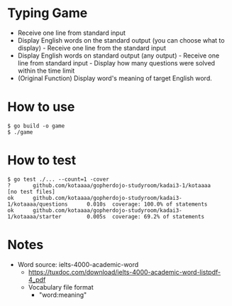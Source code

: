 # Typing Game
- Receive one line from standard input
- Display English words on the standard output (you can choose what to display) - Receive one line from the standard input
- Display English words on standard output (any output) - Receive one line from standard input - Display how many questions were solved within the time limit
- (Original Function) Display word's meaning of target English word.

# How to use
```
$ go build -o game
$ ./game 
```

# How to test
```
$ go test ./... --count=1 -cover
?       github.com/kotaaaa/gopherdojo-studyroom/kadai3-1/kotaaaa        [no test files]
ok      github.com/kotaaaa/gopherdojo-studyroom/kadai3-1/kotaaaa/questions      0.010s  coverage: 100.0% of statements
ok      github.com/kotaaaa/gopherdojo-studyroom/kadai3-1/kotaaaa/starter        0.005s  coverage: 69.2% of statements
```

# Notes 
- Word source: ielts-4000-academic-word
  - https://tuxdoc.com/download/ielts-4000-academic-word-listpdf-4_pdf
  - Vocabulary file format  
    - "word:meaning"
